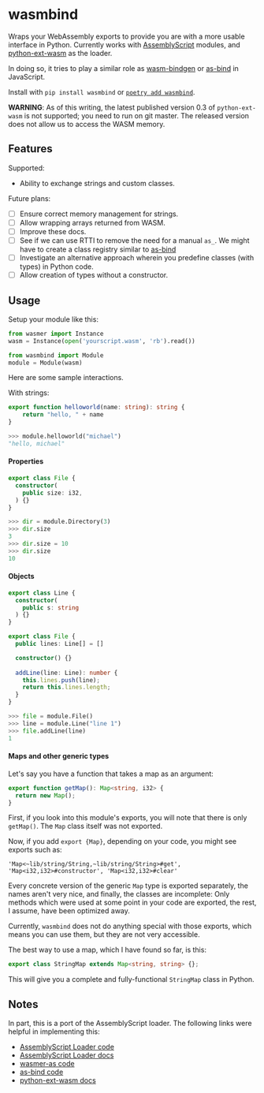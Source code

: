 # wasmbind

Wraps your WebAssembly exports to provide you are with a more usable interface in Python. 
Currently works with [AssemblyScript](https://assemblyscript.org/) modules, and 
[python-ext-wasm](https://github.com/wasmerio/python-ext-wasm) as the loader.

In doing so, it tries to play a similar role as [wasm-bindgen](https://github.com/rustwasm/wasm-bindgen) 
or [as-bind](https://github.com/torch2424/as-bind) in JavaScript.

Install with `pip install wasmbind` or [`poetry add wasmbind`](https://github.com/python-poetry/poetry).

**WARNING**: As of this writing, the latest published version 0.3 of `python-ext-wasm` is not supported;
you need to run on git master. The released version does not allow us to access the WASM memory. 


## Features

Supported: 

- Ability to exchange strings and custom classes.

Future plans:

- [ ] Ensure correct memory management for strings.
- [ ] Allow wrapping arrays returned from WASM.
- [ ] Improve these docs.
- [ ] See if we can use RTTI to remove the need for a manual `as_`. We might have to create a class registry
      similar to [as-bind](https://github.com/torch2424/as-bind/blob/97353ef6f8e39a4277957079b5d6a9e7d85ee709/lib/assembly/as-bind.ts)
- [ ] Investigate an alternative approach wherein you predefine classes (with types) in Python code.
- [ ] Allow creation of types without a constructor.

## Usage

Setup your module like this:

```python
from wasmer import Instance
wasm = Instance(open('yourscript.wasm', 'rb').read())

from wasmbind import Module
module = Module(wasm)
```

Here are some sample interactions.

With strings:

```typescript
export function helloworld(name: string): string {
    return "hello, " + name
}
```

```python
>>> module.helloworld("michael")
"hello, michael" 
```

#### Properties

```typescript
export class File {
  constructor(
    public size: i32,
  ) {}
}
```

```python
>>> dir = module.Directory(3)
>>> dir.size
3
>>> dir.size = 10
>>> dir.size
10
```

#### Objects

```typescript
export class Line {
  constructor(
    public s: string
  ) {}
}

export class File {
  public lines: Line[] = []

  constructor() {}
  
  addLine(line: Line): number {
    this.lines.push(line);
    return this.lines.length; 
  }
}
```

```python
>>> file = module.File()
>>> line = module.Line("line 1")
>>> file.addLine(line)
1
```

#### Maps and other generic types
 
Let's say you have a function that takes a map as an argument:

```typescript
export function getMap(): Map<string, i32> {
  return new Map();
}
```

First, if you look into this module's exports, you will note that there is only `getMap()`. The 
`Map` class itself was not exported. 

Now, if you add `export {Map}`, depending on your code, you might see exports such as:

```
'Map<~lib/string/String,~lib/string/String>#get', 'Map<i32,i32>#constructor', 'Map<i32,i32>#clear'
```

Every concrete version of the generic `Map` type is exported separately, the names aren't 
very nice, and finally, the classes are incomplete: Only methods which were used at some
point in your code are exported, the rest, I assume, have been optimized away.

Currently, `wasmbind` does not do anything special with those exports, which means you can
use them, but they are not very accessible.

The best way to use a map, which I have found so far, is this:

```typescript
export class StringMap extends Map<string, string> {};
```

This will give you a complete and fully-functional `StringMap` class in Python.


## Notes

In part, this is a port of the AssemblyScript loader. The following links were helpful in implementing this:

- [AssemblyScript Loader code](https://github.com/AssemblyScript/assemblyscript/blob/master/lib/loader/index.js)
- [AssemblyScript Loader docs](https://docs.assemblyscript.org/basics/loader#why-not-more-convenient)
- [wasmer-as code](https://github.com/onsails/wasmer-as)
- [as-bind code](https://github.com/torch2424/as-bind)
- [python-ext-wasm docs](https://github.com/wasmerio/python-ext-wasm)